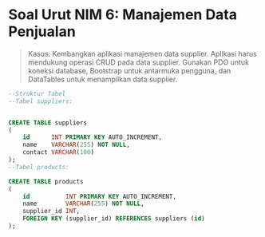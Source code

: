 # Soal Urut NIM 6: Manajemen Data Penjualan

>Kasus: Kembangkan aplikasi manajemen data supplier. Aplikasi harus mendukung operasi CRUD pada data supplier.
>Gunakan PDO untuk koneksi database, Bootstrap untuk antarmuka pengguna, dan DataTables untuk menampilkan data supplier.

```sql
--Struktur Tabel
--Tabel suppliers:


CREATE TABLE suppliers
(
    id      INT PRIMARY KEY AUTO_INCREMENT,
    name    VARCHAR(255) NOT NULL,
    contact VARCHAR(100)
);
--Tabel products:

CREATE TABLE products
(
    id          INT PRIMARY KEY AUTO_INCREMENT,
    name        VARCHAR(255) NOT NULL,
    supplier_id INT,
    FOREIGN KEY (supplier_id) REFERENCES suppliers (id)
);
```
